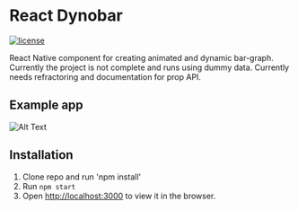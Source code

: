 # React Dynobar

[![license](https://img.shields.io/github/license/mashape/apistatus.svg)]()

React Native component for creating animated and dynamic bar-graph. Currently the project is not complete and runs using dummy data. Currently needs refractoring and documentation for prop API.

## Example app

![Alt Text](https://media.giphy.com/media/jtX02M8kJspuLKLxkz/giphy.gif)

## Installation

1. Clone repo and run 'npm install'
2. Run `npm start`
3. Open [http://localhost:3000](http://localhost:3000) to view it in the browser.
